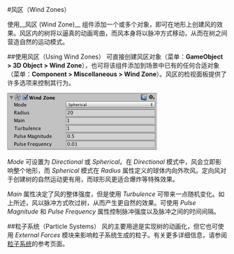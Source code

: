 #风区（Wind Zones）

使用__风区 (Wind Zone)__ 组件添加一个或多个对象，即可在地形上创建风的效果。风区内的树将以逼真的动画弯曲，而风本身将以脉冲方式移动，从而在树之间营造自然的运动模式。

##使用风区（Using Wind Zones）
可直接创建风区对象（菜单：__GameObject &gt; 3D Object &gt; Wind Zone__），也可将该组件添加到场景中已有的任何合适对象（菜单：__Component &gt; Miscellaneous &gt; Wind Zone__）。风区的检视面板提供了许多选项来控制其行为。

![风区（Wind Zone）检视面板](../uploads/Main/WindZoneInsp.png)

_Mode_ 可设置为 _Directional_ 或 _Spherical_。在 _Directional_ 模式中，风会立即影响整个地形，而 _Spherical_ 模式在 _Radius_ 属性定义的球体内向外吹风。定向风对于创建树的自然运动更有用，而球形风更适合爆炸等特殊效果。

_Main_ 属性决定了风的整体强度，但是使用 _Turbulence_ 可带来一点随机变化。如上所述，风以脉冲方式吹过树，从而产生更自然的效果。可使用 _Pulse Magnitude_ 和 _Pulse Frequency_ 属性控制脉冲强度以及脉冲之间的时间间隔。

##粒子系统（Particle Systems）
风的主要用途是实现树的动画化，但它也可使用 _External Forces_ 模块来影响粒子系统生成的粒子。有关更多详细信息，请参阅[粒子系统](class-ParticleSystem.html)的参考页面。

